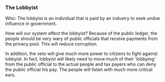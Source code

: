 
### The Lobbyist



Who: The lobbyist is an individual that is paid by an industry to seek undue influence in government.



How will our system affect the lobbyist? Because of the public ledger, the people should be very wary of public officials that receive payments from the privacy pool. This will reduce corruption.



In addition, the veto will give much more power to citizens to fight against lobbyist. In fact, lobbyist will likely need to move much of their 'lobbying' from the public official to the actual people and tax payers who can deny the public official his pay. The people will listen with much more critical ears.



